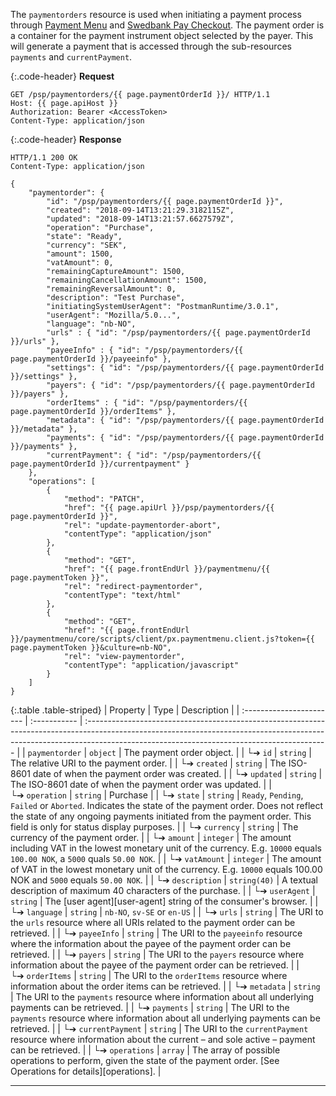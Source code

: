The `paymentorders` resource is used when initiating a payment process through
[Payment Menu][payment-menu] and [Swedbank Pay Checkout](/checkout/index). The payment
order is a container for the payment instrument object selected by the payer. This
will generate a payment that is accessed through the sub-resources `payments`
and `currentPayment`.

{:.code-header}
**Request**

```http
GET /psp/paymentorders/{{ page.paymentOrderId }}/ HTTP/1.1
Host: {{ page.apiHost }}
Authorization: Bearer <AccessToken>
Content-Type: application/json
```

{:.code-header}
**Response**

```http
HTTP/1.1 200 OK
Content-Type: application/json

{
    "paymentorder": {
        "id": "/psp/paymentorders/{{ page.paymentOrderId }}",
        "created": "2018-09-14T13:21:29.3182115Z",
        "updated": "2018-09-14T13:21:57.6627579Z",
        "operation": "Purchase",
        "state": "Ready",
        "currency": "SEK",
        "amount": 1500,
        "vatAmount": 0,
        "remainingCaptureAmount": 1500,
        "remainingCancellationAmount": 1500,
        "remainingReversalAmount": 0,
        "description": "Test Purchase",
        "initiatingSystemUserAgent": "PostmanRuntime/3.0.1",
        "userAgent": "Mozilla/5.0...",
        "language": "nb-NO",
        "urls" : { "id": "/psp/paymentorders/{{ page.paymentOrderId }}/urls" },
        "payeeInfo" : { "id": "/psp/paymentorders/{{ page.paymentOrderId }}/payeeinfo" },
        "settings": { "id": "/psp/paymentorders/{{ page.paymentOrderId }}/settings" },
        "payers": { "id": "/psp/paymentorders/{{ page.paymentOrderId }}/payers" },
        "orderItems" : { "id": "/psp/paymentorders/{{ page.paymentOrderId }}/orderItems" },
        "metadata": { "id": "/psp/paymentorders/{{ page.paymentOrderId }}/metadata" },
        "payments": { "id": "/psp/paymentorders/{{ page.paymentOrderId }}/payments" },
        "currentPayment": { "id": "/psp/paymentorders/{{ page.paymentOrderId }}/currentpayment" }
    },
    "operations": [
        {
            "method": "PATCH",
            "href": "{{ page.apiUrl }}/psp/paymentorders/{{ page.paymentOrderId }}",
            "rel": "update-paymentorder-abort",
            "contentType": "application/json"
        },
        {
            "method": "GET",
            "href": "{{ page.frontEndUrl }}/paymentmenu/{{ page.paymentToken }}",
            "rel": "redirect-paymentorder",
            "contentType": "text/html"
        },
        {
            "method": "GET",
            "href": "{{ page.frontEndUrl }}/paymentmenu/core/scripts/client/px.paymentmenu.client.js?token={{ page.paymentToken }}&culture=nb-NO",
            "rel": "view-paymentorder",
            "contentType": "application/javascript"
        }
    ]
}
```

{:.table .table-striped}
| Property                 | Type         | Description                                                                                                                                                                                                               |
| :----------------------- | :----------- | :------------------------------------------------------------------------------------------------------------------------------------------------------------------------------------------------------------------------ |
| `paymentorder`           | `object`     | The payment order object.                                                                                                                                                                                                 |
| └➔&nbsp;`id`             | `string`     | The relative URI to the payment order.                                                                                                                                                                                    |
| └➔&nbsp;`created`        | `string`     | The ISO-8601 date of when the payment order was created.                                                                                                                                                                  |
| └➔&nbsp;`updated`        | `string`     | The ISO-8601 date of when the payment order was updated.                                                                                                                                                                  |
| └➔&nbsp;`operation`      | `string`     | Purchase                                                                                                                                                                                                                  |
| └➔&nbsp;`state`          | `string`     | `Ready`, `Pending`, `Failed` or `Aborted`. Indicates the state of the payment order. Does not reflect the state of any ongoing payments initiated from the payment order. This field is only for status display purposes. |
| └➔&nbsp;`currency`       | `string`     | The currency of the payment order.                                                                                                                                                                                        |
| └➔&nbsp;`amount`         | `integer`    | The amount including VAT in the lowest monetary unit of the currency. E.g. `10000` equals `100.00 NOK`, a `5000` quals `50.00 NOK`.                                                                                       |
| └➔&nbsp;`vatAmount`      | `integer`    | The amount of VAT in the lowest monetary unit of the currency. E.g. `10000` equals 100.00 NOK and `5000` equals `50.00 NOK`.                                                                                              |
| └➔&nbsp;`description`    | `string(40)` | A textual description of maximum 40 characters of the purchase.                                                                                                                                                           |
| └➔&nbsp;`userAgent`      | `string`     | The [user agent][user-agent] string of the consumer's browser.                                                                                                                                                            |
| └➔&nbsp;`language`       | `string`     | `nb-NO`, `sv-SE` or `en-US`                                                                                                                                                                                               |
| └➔&nbsp;`urls`           | `string`     | The URI to the `urls` resource where all URIs related to the payment order can be retrieved.                                                                                                                              |
| └➔&nbsp;`payeeInfo`      | `string`     | The URI to the `payeeinfo` resource where the information about the payee of the payment order can be retrieved.                                                                                                          |
| └➔&nbsp;`payers`         | `string`     | The URI to the `payers` resource where information about the payee of the payment order can be retrieved.                                                                                                                 |
| └➔&nbsp;`orderItems`     | `string`     | The URI to the `orderItems` resource where information about the order items can be retrieved.                                                                                                                            |
| └➔&nbsp;`metadata`       | `string`     | The URI to the `payments` resource where information about all underlying payments can be retrieved.                                                                                                                      |
| └➔&nbsp;`payments`       | `string`     | The URI to the `payments` resource where information about all underlying payments can be retrieved.                                                                                                                      |
| └➔&nbsp;`currentPayment` | `string`     | The URI to the `currentPayment` resource where information about the current – and sole active – payment can be retrieved.                                                                                                |
| └➔&nbsp;`operations`     | `array`      | The array of possible operations to perform, given the state of the payment order. [See Operations for details][operations].                                                                                              |

-----------------------------------------
[payment-menu]: /checkout/payment-menu
